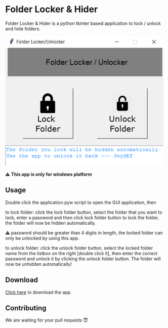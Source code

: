 # Folder Locker & Hider

Folder Locker & Hider is a python tkinter based application to lock / unlock and hide folders.

![Alt text](main.png?raw=true "Folder Locker & Hider")

:warning: **This app is only for windows platform**

## Usage

Double click the application.pyw script to open the GUI application, then

to lock folder:
click the lock folder button, select the folder that you want to lock, enter a password and then click lock folder button to lock the folder, the folder will now be hidden automatically.

:warning: password should be greater than 4 digits in length, the locked folder can only be unlocked by using this app.

to unlock folder:
click the unlock folder button, select the locked folder name from the listbox on the right [double click it], then enter the correct password and unlock it by clicking the unlock folder button.
The folder will now be unhidden automatically!

## Download

[Click here](https://github.com/SeydEf/Locker_Hider/releases/tag/v1.0.0) to download the app.

## Contributing

We are waiting for your pull requests :innocent:
